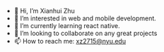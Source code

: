 - 👋 Hi, I’m Xianhui Zhu
- 👀 I’m interested in web and mobile development. 
- 🌱 I’m currently learning react native. 
- 💞️ I’m looking to collaborate on any great projects
- 📫 How to reach me: xz2715@nyu.edu

<!---
EddieSource/EddieSource is a ✨ special ✨ repository because its `README.md` (this file) appears on your GitHub profile.
You can click the Preview link to take a look at your changes.
--->
